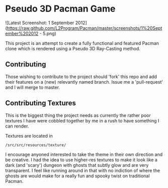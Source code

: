 # Pseudo 3D Pacman Game

![Latest Screenshot: 1 September 2012](https://raw.github.com/L2Program/Pacman/master/screenshots/1%20September%202012 - 5.png)

This project is an attempt to create a fully functional and featured Pacman clone which is rendered using a Pseudo 3D Ray-Casting method.

## Contributing

Those wishing to contribute to the project should 'fork' this repo and add their features on a (new) relevantly named branch. Issue me a 'pull-request' and I will merge to master.

## Contributing Textures

This is the biggest thing the project needs as currently the rather poor textures I have were cobbled together by me in a rush to have something I can render.

Textures are located in

	/src/src/resources/texture/

I encourage anyoned interested to take the theme in their own direction and be creative. 
I had the idea to use higher-res textures to make it look like a dark (and 'scary') dungeon with ghosts that subtly glow and are very transparent. I feel like running around in that with no indiction of where the ghosts are would make for a really fun and spooky twist on traditional Pacman.